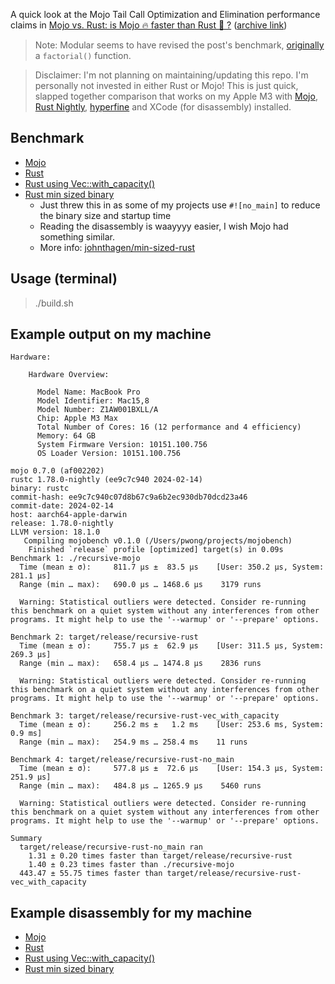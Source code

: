 A quick look at the Mojo Tail Call Optimization and Elimination performance claims in [Mojo vs. Rust: is Mojo 🔥 faster than Rust 🦀 ?](https://www.modular.com/blog/mojo-vs-rust-is-mojo-faster-than-rust) ([archive link](https://web.archive.org/web/20240215183318/https://www.modular.com/blog/mojo-vs-rust-is-mojo-faster-than-rust))

> Note: Modular seems to have revised the post's benchmark, [originally](https://web.archive.org/web/20240212205752/https://www.modular.com/blog/mojo-vs-rust-is-mojo-faster-than-rust) a `factorial()` function.

> Disclaimer: I'm not planning on maintaining/updating this repo. I'm personally not invested in either Rust or Mojo! This is just quick, slapped together comparison that works on my Apple M3 with [Mojo](https://developer.modular.com/download), [Rust Nightly](https://www.rust-lang.org/tools/install), [hyperfine](https://github.com/sharkdp/hyperfine?tab=readme-ov-file#with-cargo-linux-macos-windows) and XCode (for disassembly) installed.

## Benchmark

- [Mojo](./src/recursive-mojo.mojo)
- [Rust](./src/bin/recursive-rust.rs)
- [Rust using Vec::with_capacity()](./src/bin/recursive-rust-vec_with_capacity.rs)
- [Rust min sized binary](./src/bin/recursive-rust-no_main.rs)
  - Just threw this in as some of my projects use `#![no_main]` to reduce the binary size and startup time
  - Reading the disassembly is waayyyy easier, I wish Mojo had something similar.
  - More info: [johnthagen/min-sized-rust](https://github.com/johnthagen/min-sized-rust?tab=readme-ov-file#remove-corefmt-with-no_main-and-careful-usage-of-libstd)

## Usage (terminal)

> ./build.sh

## Example output on my machine

```
Hardware:

    Hardware Overview:

      Model Name: MacBook Pro
      Model Identifier: Mac15,8
      Model Number: Z1AW001BXLL/A
      Chip: Apple M3 Max
      Total Number of Cores: 16 (12 performance and 4 efficiency)
      Memory: 64 GB
      System Firmware Version: 10151.100.756
      OS Loader Version: 10151.100.756

mojo 0.7.0 (af002202)
rustc 1.78.0-nightly (ee9c7c940 2024-02-14)
binary: rustc
commit-hash: ee9c7c940c07d8b67c9a6b2ec930db70dcd23a46
commit-date: 2024-02-14
host: aarch64-apple-darwin
release: 1.78.0-nightly
LLVM version: 18.1.0
   Compiling mojobench v0.1.0 (/Users/pwong/projects/mojobench)
    Finished `release` profile [optimized] target(s) in 0.09s
Benchmark 1: ./recursive-mojo
  Time (mean ± σ):     811.7 µs ±  83.5 µs    [User: 350.2 µs, System: 281.1 µs]
  Range (min … max):   690.0 µs … 1468.6 µs    3179 runs
 
  Warning: Statistical outliers were detected. Consider re-running this benchmark on a quiet system without any interferences from other programs. It might help to use the '--warmup' or '--prepare' options.
 
Benchmark 2: target/release/recursive-rust
  Time (mean ± σ):     755.7 µs ±  62.9 µs    [User: 311.5 µs, System: 269.3 µs]
  Range (min … max):   658.4 µs … 1474.8 µs    2836 runs
 
  Warning: Statistical outliers were detected. Consider re-running this benchmark on a quiet system without any interferences from other programs. It might help to use the '--warmup' or '--prepare' options.
 
Benchmark 3: target/release/recursive-rust-vec_with_capacity
  Time (mean ± σ):     256.2 ms ±   1.2 ms    [User: 253.6 ms, System: 0.9 ms]
  Range (min … max):   254.9 ms … 258.4 ms    11 runs
 
Benchmark 4: target/release/recursive-rust-no_main
  Time (mean ± σ):     577.8 µs ±  72.6 µs    [User: 154.3 µs, System: 251.9 µs]
  Range (min … max):   484.8 µs … 1265.9 µs    5460 runs
 
  Warning: Statistical outliers were detected. Consider re-running this benchmark on a quiet system without any interferences from other programs. It might help to use the '--warmup' or '--prepare' options.
 
Summary
  target/release/recursive-rust-no_main ran
    1.31 ± 0.20 times faster than target/release/recursive-rust
    1.40 ± 0.23 times faster than ./recursive-mojo
  443.47 ± 55.75 times faster than target/release/recursive-rust-vec_with_capacity
```

## Example disassembly for my machine

- [Mojo](./disasm/recursive-mojo.txt)
- [Rust](./disasm/recursive-rust.txt)
- [Rust using Vec::with_capacity()](./disasm/recursive-rust-vec_with_capacity.txt)
- [Rust min sized binary](./disasm/recursive-rust-no_main.txt)
